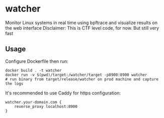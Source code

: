 # watcher

Monitor Linux systems in real time using bpftrace and visualize results on the web interface
Disclaimer: This is CTF level code, for now. But still very fast

## Usage

Configure Dockerfile then run:

```
docker build . -t watcher
docker run -v $(pwd)/target:/watcher/target -p8900:8900 watcher
# run binary from target/release/watcher on prod machine and capture the logs
```

It's recommended to use Caddy for https configuration:
```
watcher.your-domain.com {
	reverse_proxy localhost:8900
}
```